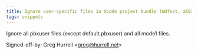 ```yaml
---
title: Ignore user-specific files in Xcode project bundle (WOTest, a50333e)
tags: snippets
---
```


Ignore all pbxuser files (except default.pbxuser) and all mode1 files.

Signed-off-by: Greg Hurrell &lt;greg@hurrell.net&gt;
